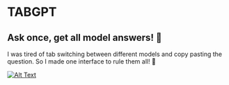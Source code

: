 # TABGPT
## Ask once, get all model answers! 🤖
I was tired of tab switching between different models and copy pasting the question.
So I made one interface to rule them all! 🧙

[![Alt Text](https://img.youtube.com/vi/dQw4w9WgXcQ/0.jpg)](https://www.youtube.com/watch?v=dQw4w9WgXcQ) 
